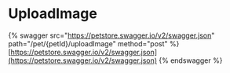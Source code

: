 # UploadImage

{% swagger src="https://petstore.swagger.io/v2/swagger.json" path="/pet/{petId}/uploadImage" method="post" %}
[https://petstore.swagger.io/v2/swagger.json](https://petstore.swagger.io/v2/swagger.json)
{% endswagger %}
